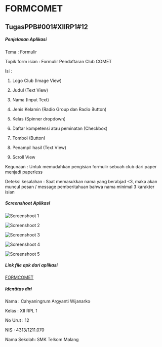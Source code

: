 # FORMCOMET
## TugasPPB#001#XIIRP1#12

##### Penjelasan Aplikasi
Tema              : Formulir

Topik form isian  : Formulir Pendaftaran Club COMET

Isi               : 

1. Logo Club (Image View)

2. Judul (Text View)

3. Nama (Input Text)
                    
4. Jenis Kelamin (Radio Group dan Radio Button)
                    
5. Kelas (Spinner dropdown)
                    
6. Daftar kompetensi atau peminatan (Checkbox)
                    
7. Tombol (Button)
                    
8. Penampil hasil (Text View)

9. Scroll View
                    
Kegunaan          : Untuk memudahkan pengisian formulir sebuah club dari paper menjadi paperless

Deteksi kesalahan : Saat memasukkan nama yang berabjad <3, maka akan muncul pesan / message pemberitahuan bahwa nama minimal 3 karakter
isian         

##### Screenshoot Aplikasi
![Screenshoot 1](SCREENSHOT#FORMCOMET#1.png)

![Screenshoot 2](SCREENSHOT#FORMCOMET#2.png)

![Screenshoot 3](SCREENSHOT#FORMCOMET#3.png)

![Screenshoot 4](SCREENSHOT#FORMCOMET#4.png)

![Screenshoot 5](SCREENSHOT#FORMCOMET#5.png)

##### Link file apk dari aplikasi
[FORMCOMET](https://drive.google.com/file/d/0B3jMsq7wCWwYaUw1dFBQYzk5dEk/view?usp=sharing)

##### Identitas diri
Nama        : Cahyaningrum Argyanti Wijanarko

Kelas       : XII RPL 1

No Urut     : 12

NIS         : 4313/1211.070

Nama Sekolah: SMK Telkom Malang
